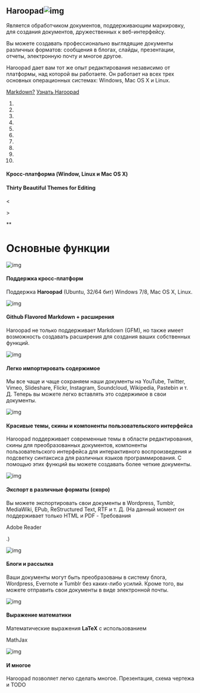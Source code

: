 ## Haroopad![img](http://pad.haroopress.com/assets/images/beta.png)

Является обработчиком документов, поддерживающим маркировку, для создания документов, дружественных к веб-интерфейсу.

Вы можете создавать профессионально выглядящие документы различных форматов: сообщения в блогах, слайды, презентации, отчеты, электронную почту и многое другое.

Haroopad дает вам тот же опыт редактирования независимо от платформы, над которой вы работаете. Он работает на всех трех основных операционных системах: Windows, Mac OS X и Linux.

[Markdown?](http://pad.haroopress.com/page.html?f=markdown) [Узнать Haroopad](http://pad.haroopress.com/page.html)

1. ​
2. ​
3. ​
4. ​
5. ​
6. ​
7. ​
8. ​
9. ​
10. ​

#### Кросс-платформа (Window, Linux и Mac OS X)

#### Thirty Beautiful Themes for Editing

<

\>

**

# Основные функции

![img](http://pad.haroopress.com/assets/images/illustrations/compass.png)

#### Поддержка кросс-платформ

Поддержка **Haroopad** (Ubuntu, 32/64 бит) Windows 7/8, Mac OS X, Linux.

![img](http://pad.haroopress.com/assets/images/illustrations/colors.png)

#### Github Flavored Markdown + расширения

Haroopad не только поддерживает Markdown (GFM), но также имеет возможность создавать расширения для создания ваших собственных функций.

![img](http://pad.haroopress.com/assets/images/illustrations/bag.png)

#### Легко импортировать содержимое

Мы все чаще и чаще сохраняем наши документы на YouTube, Twitter, Vimeo, Slideshare, Flickr, Instagram, Soundcloud, Wikipedia, Pastebin и т. Д. Теперь вы можете легко вставлять это содержимое в свои документы.

![img](http://pad.haroopress.com/assets/images/illustrations/retina.png)

#### Красивые темы, скины и компоненты пользовательского интерфейса

Haroopad поддерживает современные темы в области редактирования, скины для преобразованных документов, компоненты пользовательского интерфейса для интерактивного воспроизведения и подсветку синтаксиса для различных языков программирования. С помощью этих функций вы можете создавать более четкие документы.

![img](http://pad.haroopress.com/assets/images/illustrations/map.png)

#### Экспорт в различные форматы (скоро)

Вы можете экспортировать свои документы в Wordpress, Tumblr, MediaWiki, EPub, ReStructured Text, RTF и т. Д. (На данный момент он поддерживает только HTML и PDF - Требования 

Adobe Reader

 .)

![img](http://pad.haroopress.com/assets/images/illustrations/mail.png)

#### Блоги и рассылка

Ваши документы могут быть преобразованы в систему блога, Wordpress, Evernote и Tumblr без каких-либо усилий. Кроме того, вы можете отправить свои документы в виде электронной почты.

![img](http://pad.haroopress.com/assets/images/illustrations/infinity.png)

#### Выражение математики

Математические выражения **LaTeX** с использованием 

MathJax

![img](http://pad.haroopress.com/assets/images/illustrations/gift.png)

#### И многое

Haroopad позволяет легко сделать многое. Презентация, схема чертежа и TODO